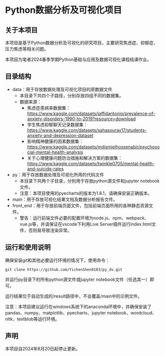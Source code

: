 # Python数据分析及可视化项目

## 关于本项目
本项目是基于Python数据分析及可视化的研究项目，主要研究焦虑症、抑郁症、压力焦虑等相关问题。

本项目为笔者2024春季学期Python基础与应用及数据可视化课程结课作业。

## 目录结构
- data：用于存放数据处理及可视化项目的原数据文件
    - 本目录下共四个子路径，分别存放四组不同的数据集。
    - 数据来源：
        - 焦虑症患病率数据集：https://www.kaggle.com/datasets/jaffidantonio/prevalence-of-anxiety-disorders-1990-to-2019?resource=download
        - 学生焦虑抑郁聊天记录数据集：https://www.kaggle.com/datasets/sahasourav17/students-anxiety-and-depression-dataset
        - 影响精神健康的因素数据集：https://www.kaggle.com/datasets/mdismielhossenabir/psychosocial-mental-health-analysis
        - 关于心理健康问题防治措施和解决方案的数据集：https://www.kaggle.com/datasets/twinkle0705/mental-health-and-suicide-rates
- py：用于存放数据处理及可视化所用的代码文件
    - 本目录下共两个子目录，分别用于存放python源文件和jupyter notebook文件。
    - 注意：本项目使用的pyecharts的版本为1.8.1，请确保安装正确版本。
- main：用于存放可视化结果文档及数据分析报告文件。
- front_end：用于存放前端页面文件，包括前端页面所用的各种静态资源文件。
    - 警告：运行前端文件必要的配置环境为node.js、npm、webpack、vue.js等，并请保证在vscode下利用Live Server插件运行index.html文件，否则易导致渲染异常。

## 运行和使用说明
确保安装git和其他必要运行环境的情况下，使用命令：

    git clone https://github.com/YichenShen0103/py_dv.git

并运行py目录下的所有python源文件或jupyter notebook文件（任选其一）即可。

运行结果位于自动生成的/result路径中，不会覆盖/main中的示例文件。

注意：本项目建议运行在windows系统下的anaconda环境中，并确保安装了pandas、numpy、matplotlib、pyecharts、jupyter notebook、wordcloud、nltk、textblob等运行环境。

## 声明
本项目自2024年8月20日起停止更新。